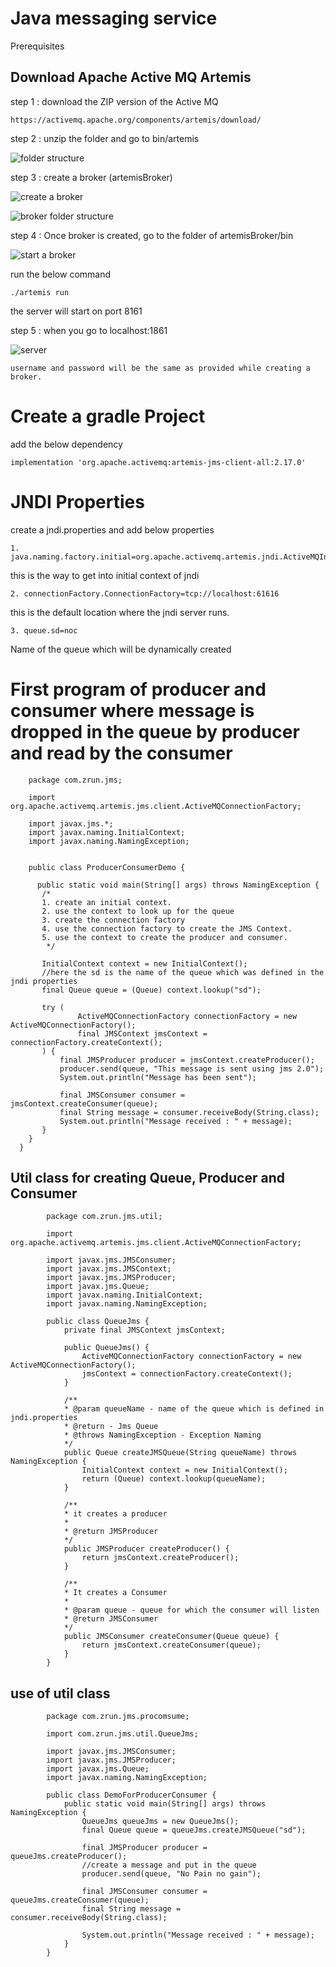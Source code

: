 # Java messaging service

Prerequisites

## Download Apache Active MQ Artemis

step 1 : download the ZIP version of the Active MQ

    https://activemq.apache.org/components/artemis/download/

step 2 : unzip the folder and go to bin/artemis

![folder structure](https://github.com/arun786/SpringJMS/blob/main/src/images/activemq%20folder%20structure.png)

step 3 : create a broker (artemisBroker)

![create a broker](https://github.com/arun786/SpringJMS/blob/main/src/images/broker.png)

![broker folder structure](https://github.com/arun786/SpringJMS/blob/main/src/images/artmeis%20broker%20folder%20structure.png)

step 4 : Once broker is created, go to the folder of artemisBroker/bin

![start a broker](https://github.com/arun786/SpringJMS/blob/main/src/images/artemisServer.png)

run the below command

    ./artemis run

the server will start on port 8161

step 5 : when you go to localhost:1861

![server](https://github.com/arun786/SpringJMS/blob/main/src/images/screenshot%20of%20server.png)

    username and password will be the same as provided while creating a broker.

# Create a gradle Project

add the below dependency

    implementation 'org.apache.activemq:artemis-jms-client-all:2.17.0'

# JNDI Properties

create a jndi.properties and add below properties

    1. java.naming.factory.initial=org.apache.activemq.artemis.jndi.ActiveMQInitialContextFactory

this is the way to get into initial context of jndi

    2. connectionFactory.ConnectionFactory=tcp://localhost:61616

this is the default location where the jndi server runs.

    3. queue.sd=noc

Name of the queue which will be dynamically created

# First program of producer and consumer where message is dropped in the queue by producer and read by the consumer

        package com.zrun.jms;

        import org.apache.activemq.artemis.jms.client.ActiveMQConnectionFactory;
        
        import javax.jms.*;
        import javax.naming.InitialContext;
        import javax.naming.NamingException;


        public class ProducerConsumerDemo {

          public static void main(String[] args) throws NamingException {
           /*
           1. create an initial context.
           2. use the context to look up for the queue
           3. create the connection factory
           4. use the connection factory to create the JMS Context.
           5. use the context to create the producer and consumer.
            */
    
           InitialContext context = new InitialContext();
           //here the sd is the name of the queue which was defined in the jndi properties
           final Queue queue = (Queue) context.lookup("sd");
    
           try (
                   ActiveMQConnectionFactory connectionFactory = new ActiveMQConnectionFactory();
                   final JMSContext jmsContext = connectionFactory.createContext();
           ) {
               final JMSProducer producer = jmsContext.createProducer();
               producer.send(queue, "This message is sent using jms 2.0");
               System.out.println("Message has been sent");
    
               final JMSConsumer consumer = jmsContext.createConsumer(queue);
               final String message = consumer.receiveBody(String.class);
               System.out.println("Message received : " + message);
           }
        }
      }


## Util class for creating Queue, Producer and Consumer

            package com.zrun.jms.util;
            
            import org.apache.activemq.artemis.jms.client.ActiveMQConnectionFactory;
            
            import javax.jms.JMSConsumer;
            import javax.jms.JMSContext;
            import javax.jms.JMSProducer;
            import javax.jms.Queue;
            import javax.naming.InitialContext;
            import javax.naming.NamingException;
                    
            public class QueueJms {
                private final JMSContext jmsContext;
                
                public QueueJms() {
                    ActiveMQConnectionFactory connectionFactory = new ActiveMQConnectionFactory();
                    jmsContext = connectionFactory.createContext();
                }
                
                /**
                * @param queueName - name of the queue which is defined in jndi.properties
                * @return - Jms Queue
                * @throws NamingException - Exception Naming
                */
                public Queue createJMSQueue(String queueName) throws NamingException {
                    InitialContext context = new InitialContext();
                    return (Queue) context.lookup(queueName);
                }
                
                /**
                * it creates a producer
                *
                * @return JMSProducer
                */
                public JMSProducer createProducer() {
                    return jmsContext.createProducer();
                }
                
                /**
                * It creates a Consumer
                *
                * @param queue - queue for which the consumer will listen
                * @return JMSConsumer
                */
                public JMSConsumer createConsumer(Queue queue) {
                    return jmsContext.createConsumer(queue);
                }
            }

## use of util class


            package com.zrun.jms.procomsume;

            import com.zrun.jms.util.QueueJms;
            
            import javax.jms.JMSConsumer;
            import javax.jms.JMSProducer;
            import javax.jms.Queue;
            import javax.naming.NamingException;
            
            public class DemoForProducerConsumer {
                public static void main(String[] args) throws NamingException {
                    QueueJms queueJms = new QueueJms();
                    final Queue queue = queueJms.createJMSQueue("sd");
                    
                    final JMSProducer producer = queueJms.createProducer();
                    //create a message and put in the queue
                    producer.send(queue, "No Pain no gain");
                    
                    final JMSConsumer consumer = queueJms.createConsumer(queue);
                    final String message = consumer.receiveBody(String.class);
                    
                    System.out.println("Message received : " + message);
                }
            }



    
    
    

